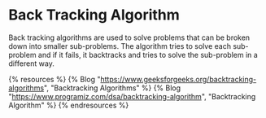 # Back Tracking Algorithm

Back tracking algorithms are used to solve problems that can be broken down into smaller sub-problems. The algorithm tries to solve each sub-problem and if it fails, it backtracks and tries to solve the sub-problem in a different way.

{% resources %}
  {% Blog "https://www.geeksforgeeks.org/backtracking-algorithms", "Backtracking Algorithms" %}
  {% Blog "https://www.programiz.com/dsa/backtracking-algorithm", "Backtracking Algorithm" %}
{% endresources %}

